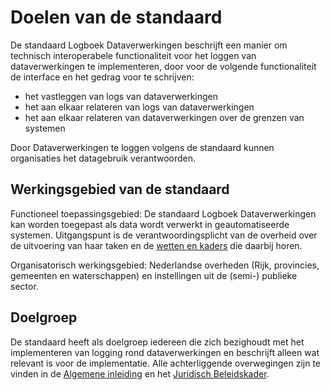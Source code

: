 # Doelen van de standaard

De standaard Logboek Dataverwerkingen beschrijft een manier om technisch interoperabele functionaliteit voor het
loggen van dataverwerkingen te implementeren, door voor de volgende functionaliteit de interface en het gedrag voor te schrijven:

- het vastleggen van logs van dataverwerkingen
- het aan elkaar relateren van logs van dataverwerkingen
- het aan elkaar relateren van dataverwerkingen over de grenzen van systemen

Door Dataverwerkingen te loggen volgens de standaard kunnen organisaties het datagebruik verantwoorden.

## Werkingsgebied van de standaard

Functioneel toepassingsgebied: De standaard Logboek Dataverwerkingen kan worden toegepast als data wordt verwerkt in geautomatiseerde systemen. Uitgangspunt is de verantwoordingsplicht van de overheid over de uitvoering van haar taken en de [wetten en kaders](https://logius-standaarden.github.io/logboek-dataverwerkingen_Juridisch-beleidskader/) die daarbij horen.

Organisatorisch werkingsgebied: Nederlandse overheden (Rijk, provincies, gemeenten en waterschappen) en instellingen uit de (semi-) publieke sector.


## Doelgroep

De standaard heeft als doelgroep iedereen die zich bezighoudt met het implementeren van logging rond dataverwerkingen en beschrijft alleen wat relevant is voor de implementatie. Alle achterliggende overwegingen zijn te vinden in de [Algemene inleiding](https://logius-standaarden.github.io/logboek-dataverwerkingen_Inleiding/) en het [Juridisch Beleidskader](https://logius-standaarden.github.io/logboek-dataverwerkingen_Juridisch-beleidskader/).
